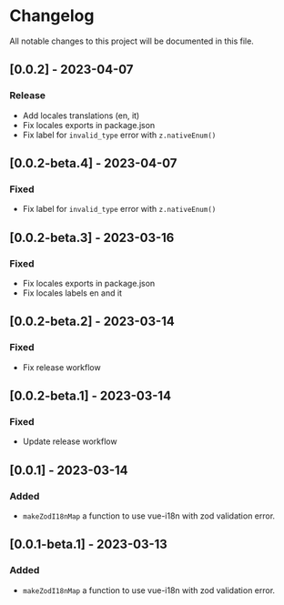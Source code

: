 # Changelog

All notable changes to this project will be documented in this file.


## [0.0.2] - 2023-04-07

### Release

- Add locales translations (en, it)
- Fix locales exports in package.json
- Fix label for `invalid_type` error with `z.nativeEnum()`
  
## [0.0.2-beta.4] - 2023-04-07

### Fixed

- Fix label for `invalid_type` error with `z.nativeEnum()`

## [0.0.2-beta.3] - 2023-03-16

### Fixed

- Fix locales exports in package.json
- Fix locales labels en and it
  
## [0.0.2-beta.2] - 2023-03-14

### Fixed

- Fix release workflow
  
## [0.0.2-beta.1] - 2023-03-14

### Fixed

- Update release workflow


## [0.0.1] - 2023-03-14

### Added

- `makeZodI18nMap` a function to use vue-i18n with zod validation error.



## [0.0.1-beta.1] - 2023-03-13

### Added

- `makeZodI18nMap` a function to use vue-i18n with zod validation error.

